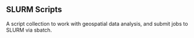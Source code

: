 ## SLURM Scripts

A script collection to work with geospatial data analysis, and submit jobs to SLURM via sbatch.